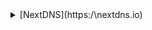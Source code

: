 <details><summary>[NextDNS](https:/\nextdns.io)</summary>✓
_Very Fast Speeds, you choose where the logs are stored, and can clear them whenever you want. AdGuard Home in the Cloud, for free. My favourite DNS. 
</details>
